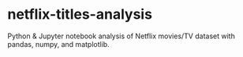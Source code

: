 # netflix-titles-analysis
Python &amp; Jupyter notebook analysis of Netflix movies/TV dataset with pandas, numpy, and matplotlib.
